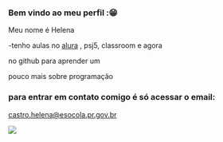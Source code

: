 ### Bem vindo ao meu perfil :😁

Meu nome é Helena

-tenho aulas no [alura](https://www.alura.com.br)
, psj5, classroom e agora 

no github para aprender um

pouco mais sobre programação

### para entrar em contato comigo é só acessar o email:

castro.helena@esocola.pr.gov.br

![](https://media.tenor.com/MXK5aazbwlsAAAAC/stitch-lilo-and-stitch.gif)

